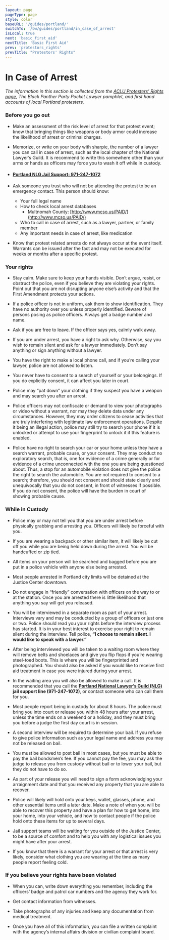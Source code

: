 ```yaml
---
layout: page
pageType: page
style: color
baseURL: '/guides/portland/'
switchTo: '/bw/guides/portland/in_case_of_arrest'
isLocal: true
next: 'basic_first_aid'
nextTitle: 'Basic First Aid'
prev: 'protestors_rights'
prevTitle: "Protestors' Rights"
---
```


# In Case of Arrest

_The information in this section is collected from the [ACLU Protesters’ Rights page](https://www.aclu.org/know-your-rights/protesters-rights/), The Black Panther Party Pocket Lawyer pamphlet, and first hand accounts of local Portland protesters._


### Before you go out

- Make an assessment of the risk level of arrest for that protest event; know that bringing things like weapons or body armor could increase the likelihood of arrest or criminal charges.

- Memorize, or write on your body with sharpie, the number of a lawyer you can call in case of arrest, such as the local chapter of the National Lawyer’s Guild. It is recommend to write this somewhere other than your arms or hands as officers may force you to wash it off while in custody.

- #### [**Portland NLG Jail Support: 971-247-1072**](portlandnlg.org)

- Ask someone you trust who will not be attending the protest to be an emergency contact. This person should know:
    - Your full legal name
    - How to check local arrest databases
        - Multnomah County: [http://www.mcso.us/PAID/](http://www.mcso.us/PAID/)
    - Who to call in case of arrest, such as a lawyer, partner, or family member
    - Any important needs in case of arrest, like medication

- Know that protest related arrests do not always occur at the event itself. Warrants can be issued after the fact and may not be executed for weeks or months after a specific protest.

### Your rights

- Stay calm. Make sure to keep your hands visible. Don’t argue, resist, or obstruct the police, even if you believe they are violating your rights. Point out that you are not disrupting anyone else’s activity and that the First Amendment protects your actions.

- If a police officer is not in uniform, ask them to show identification. They have no authority over you unless properly identified. Beware of persons posing as police officers. Always get a badge number and name.

- Ask if you are free to leave. If the officer says yes, calmly walk away.

- If you are under arrest, you have a right to ask why. Otherwise, say you wish to remain silent and ask for a lawyer immediately. Don’t say anything or sign anything without a lawyer.

- You have the right to make a local phone call, and if you’re calling your lawyer, police are not allowed to listen.

- You never have to consent to a search of yourself or your belongings. If you do explicitly consent, it can affect you later in court.

- Police may “pat down” your clothing if they suspect you have a weapon and may search you after an arrest.

- Police officers may not confiscate or demand to view your photographs or video without a warrant, nor may they delete data under any circumstances. However, they may order citizens to cease activities that are truly interfering with legitimate law enforcement operations. Despite it being an illegal action, police may still try to search your phone if it is unlocked or attempt to use your fingerprint to unlock it if this feature is enabled.

- Police have no right to search your car or your home unless they have a search warrant, probable cause, or your consent. They may conduct no exploratory search, that is, one for evidence of a crime generally or for evidence of a crime unconnected with the one you are being questioned about. Thus, a stop for an automobile violation does not give the police the right to search the automobile. You are not required to consent to a search; therefore, you should not consent and should state clearly and unequivocally that you do not consent, in front of witnesses if possible. If you do not consent, the police will have the burden in court of showing probable cause.

		
### While in Custody

- Police may or may not tell you that you are under arrest before physically grabbing and arresting you. Officers will likely be forceful with you.

- If you are wearing a backpack or other similar item, it will likely be cut off you while you are being held down during the arrest. You will be handcuffed or zip tied.

- All items on your person will be searched and bagged before you are put in a police vehicle with anyone else being arrested.

- Most people arrested in Portland city limits will be detained at the Justice Center downtown.

- Do not engage in “friendly” conversation with officers on the way to or at the station. Once you are arrested there is little likelihood that anything you say will get you released.

- You will be interviewed in a separate room as part of your arrest. Interviews vary and may be conducted by a group of officers or just one or two. Police should read you your rights before the interview process has started. It is in your best interest to exercise your right to remain silent during the interview. Tell police, **“I choose to remain silent. I would like to speak with a lawyer.”**

- After being interviewed you will be taken to a waiting room where they will remove belts and shoelaces and give you flip flops if you’re wearing steel-toed boots. This is where you will be fingerprinted and photographed. You should also be asked if you would like to receive first aid treatment in case you were injured during your arrest.

- In the waiting area you will also be allowed to make a call. It is recommended that you call the **[Portland National Lawyer’s Guild (NLG)](portlandnlg.org) jail support line (971-247-1072)**, or contact someone who can call them for you.

- Most people report being in custody for about 8 hours. The police must bring you into court or release you within 48 hours after your arrest, unless the time ends on a weekend or a holiday, and they must bring you before a judge the first day court is in session.

- A second interview will be required to determine your bail. If you refuse to give police information such as your legal name and address you may not be released on bail.

- You must be allowed to post bail in most cases, but you must be able to pay the bail bondsmen’s fee. If you cannot pay the fee, you may ask the judge to release you from custody without bail or to lower your bail, but they do not have to do so.

- As part of your release you will need to sign a form acknowledging your arraignment date and that you received any property that you are able to recover.

- Police will likely will hold onto your keys, wallet, glasses, phone, and other essential items until a later date. Make a note of when you will be able to recover this property and have a plan for how to get home, into your home, into your vehicle, and how to contact people if the police hold onto these items for up to several days.

- Jail support teams will be waiting for you outside of the Justice Center, to be a source of comfort and to help you with any logistical issues you might have after your arrest.

- If you know that there is a warrant for your arrest or that arrest is very likely, consider what clothing you are wearing at the time as many people report feeling cold.

### If you believe your rights have been violated

- When you can, write down everything you remember, including the officers’ badge and patrol car numbers and the agency they work for.

- Get contact information from witnesses.

- Take photographs of any injuries and keep any documentation from medical treatment.

- Once you have all of this information, you can file a written complaint with the agency’s internal affairs division or civilian complaint board.